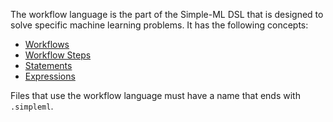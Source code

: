 The workflow language is the part of the Simple-ML DSL that is designed to solve specific machine learning problems. It has the following concepts:

* [Workflows](./Workflow-Language-Workflows.md)
* [Workflow Steps](./Workflow-Language-Workflow-Steps.md)
* [Statements](./Workflow-Language-Statements.md)
* [Expressions](./Workflow-Language-Expressions.md)

Files that use the workflow language must have a name that ends with `.simpleml`.
